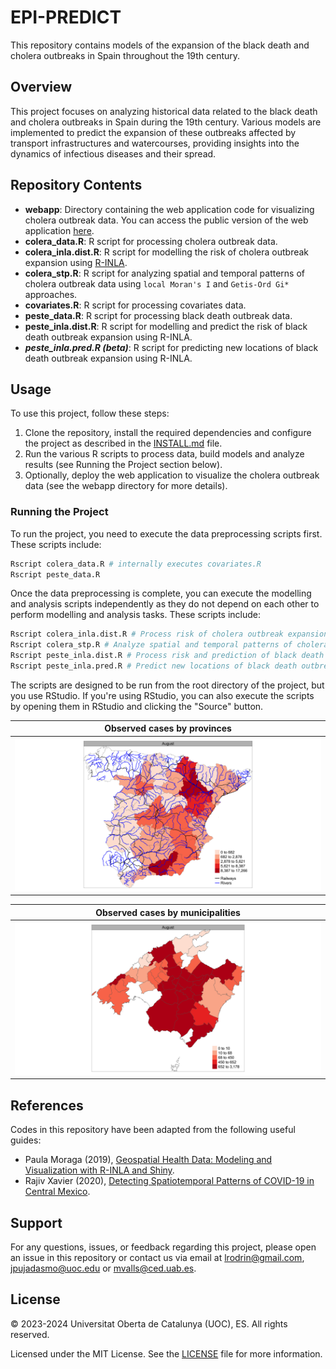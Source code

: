# EPI-PREDICT

This repository contains models of the expansion of the black death and cholera outbreaks in Spain throughout the 19th century.

## Overview

This project focuses on analyzing historical data related to the black death and cholera outbreaks in Spain during the 19th century. Various models are implemented to predict the expansion of these outbreaks affected by transport infrastructures and watercourses, providing insights into the dynamics of infectious diseases and their spread.

## Repository Contents

- **webapp**: Directory containing the web application code for visualizing cholera outbreak data. You can access the public version of the web application [here](https://epipredict-project.shinyapps.io/webapp/).
- **colera_data.R**: R script for processing cholera outbreak data.
- **colera_inla.dist.R**: R script for modelling the risk of cholera outbreak expansion using [R-INLA](https://www.r-inla.org/).
- **colera_stp.R**: R script for analyzing spatial and temporal patterns of cholera outbreak data using `local Moran's I` and `Getis-Ord Gi*` approaches.
- **covariates.R**: R script for processing covariates data.
- **peste_data.R**: R script for processing black death outbreak data.
- **peste_inla.dist.R**: R script for modelling and predict the risk of black death outbreak expansion using R-INLA.
- ***peste_inla.pred.R (beta)***: R script for predicting new locations of black death outbreak expansion using R-INLA.

## Usage

To use this project, follow these steps:

1. Clone the repository, install the required dependencies and configure the project as described in the [INSTALL.md](INSTALL.md) file.
2. Run the various R scripts to process data, build models and analyze results (see Running the Project section below).
3. Optionally, deploy the web application to visualize the cholera outbreak data (see the webapp directory for more details).

### Running the Project

To run the project, you need to execute the data preprocessing scripts first. These scripts include:

```bash
Rscript colera_data.R # internally executes covariates.R
Rscript peste_data.R 
```

Once the data preprocessing is complete, you can execute the modelling and analysis scripts independently as they do not depend on each other to perform modelling and analysis tasks. These scripts include:

```bash
Rscript colera_inla.dist.R # Process risk of cholera outbreak expansion
Rscript colera_stp.R # Analyze spatial and temporal patterns of cholera outbreak
Rscript peste_inla.dist.R # Process risk and prediction of black death outbreak expansion
Rscript peste_inla.pred.R # Predict new locations of black death outbreak expansion
```

The scripts are designed to be run from the root directory of the project, but you use RStudio. If you're using RStudio, you can also execute the scripts by opening them in RStudio and clicking the "Source" button.

| Observed cases by provinces                |
|--------------------------------------------|
| ![Imatge 1](img/observed_cases_august.png) |

| Observed cases by municipalities            |
|---------------------------------------------|
| ![Imatge 2](img/predicted_cases_august.png) |

## References

Codes in this repository have been adapted from the following useful guides:

- Paula Moraga (2019), [Geospatial Health Data: Modeling and Visualization with R-INLA and Shiny](https://www.paulamoraga.com/book-geospatial/index.html).
- Rajiv Xavier (2020), [Detecting Spatiotemporal Patterns of COVID-19 in Central Mexico](https://rpubs.com/rax/Take_Home_Ex02).

## Support

For any questions, issues, or feedback regarding this project, please open an issue in this repository or contact us via email at [lrodrin@gmail.com](mailto:lrodrin@gmail.com), [jpujadasmo@uoc.edu](mailto:jpujadasmo@uoc.edu) or [mvalls@ced.uab.es](mailto:mvalls@ced.uab.es).

## License

© 2023-2024 Universitat Oberta de Catalunya (UOC), ES. All rights reserved.

Licensed under the MIT License. See the [LICENSE](LICENSE) file for more information.
